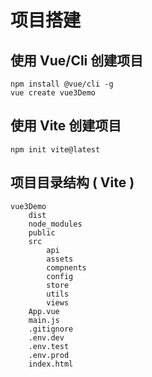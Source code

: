 # 项目搭建

## 使用 Vue/Cli 创建项目

```shell
npm install @vue/cli -g
vue create vue3Demo
```

## 使用 Vite 创建项目

```shell
npm init vite@latest
```

## 项目目录结构 ( Vite ) 

```
vue3Demo
	dist
	node_modules
	public
	src
		api
		assets
		compnents
		config
		store
		utils
		views
	App.vue
	main.js
	.gitignore
	.env.dev
	.env.test
	.env.prod
	index.html
	
```



